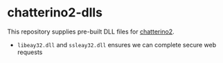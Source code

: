 # chatterino2-dlls

This repository supplies pre-built DLL files for [chatterino2](https://github.com/fourtf/chatterino2).
 
 - `libeay32.dll` and `ssleay32.dll` ensures we can complete secure web requests

